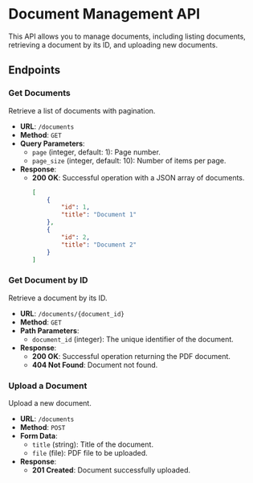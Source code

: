 # Document Management API

This API allows you to manage documents, including listing documents, retrieving a document by its ID, and uploading new documents.

## Endpoints

### Get Documents

Retrieve a list of documents with pagination.

-   **URL**: `/documents`
-   **Method**: `GET`
-   **Query Parameters**:
    -   `page` (integer, default: 1): Page number.
    -   `page_size` (integer, default: 10): Number of items per page.
-   **Response**:
    -   **200 OK**: Successful operation with a JSON array of documents.
        ```json
        [
            {
                "id": 1,
                "title": "Document 1"
            },
            {
                "id": 2,
                "title": "Document 2"
            }
        ]
        ```

### Get Document by ID

Retrieve a document by its ID.

-   **URL**: `/documents/{document_id}`
-   **Method**: `GET`
-   **Path Parameters**:
    -   `document_id` (integer): The unique identifier of the document.
-   **Response**:
    -   **200 OK**: Successful operation returning the PDF document.
    -   **404 Not Found**: Document not found.

### Upload a Document

Upload a new document.

-   **URL**: `/documents`
-   **Method**: `POST`
-   **Form Data**:
    -   `title` (string): Title of the document.
    -   `file` (file): PDF file to be uploaded.
-   **Response**:
    -   **201 Created**: Document successfully uploaded.

